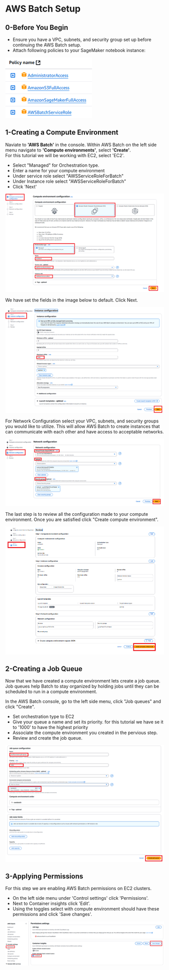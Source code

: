 # AWS Batch Setup

## **0-Before You Begin**

- Ensure you have a VPC, subnets, and security group set up before continuing the AWS Batch setup.
- Attach following policies to your SageMaker notebook instance:

![](../images/batch-policis.PNG)
## **1-Creating a Compute Environment**

Naviate to **'AWS Batch'** in the console. Within AWS Batch on the left side menu navigate to **'Compute environments'**, select **'Create'**.  
For this tutorial we will be working with EC2, select 'EC2'.
- Select \"Managed\" for Orchestration type.
- Enter a name for your compute environment
- Under service role select "AWSServiceRoleForBatch"
- Under Instance role select "AWSServiceRoleForBatch"
- Click 'Next'

![](../images/batch-compute1.PNG)

We have set the fields in the image below to default. Click Next.

![](../images/batch-compute2.PNG)

For Network Configuration select your VPC, subnets, and security groups you would like to utilize. This will allow AWS Batch to create instances that can communicate with each other and have access to acceptable networks.

![](../images/batch-compute3.PNG)

The last step is to review all the configuration made to your compute environment. Once you are satisfied click "Create compute environment".

![](../images/batch-compute4.PNG)
## **2-Creating a Job Queue**

Now that we have created a compute environment lets create a job queue. Job queues help Batch to stay organized by holding jobs until they can be scheduled to run in a compute environment.

In the AWS Batch console, go to the left side menu, click "Job queues" and click "Create".

- Set orchestration type to EC2
- Give your queue a name and set its priority. for this tutorial we have se it to '1000' to have the highest priority
- Associate the compute environment you created in the pervious step.
- Review and create the job queue.

![](../images/batch-queue1.PNG)
## **3-Applying Permissions**

For this step we are enabling AWS Batch permissions on EC2 clusters.

- On the left side menu under 'Control settings' click 'Permissions'.
- Next to Container insights click 'Edit'.
- Using the toggles select with compute environment should have these permissions and click 'Save changes'.

![](../images/batch-permission1.PNG)
